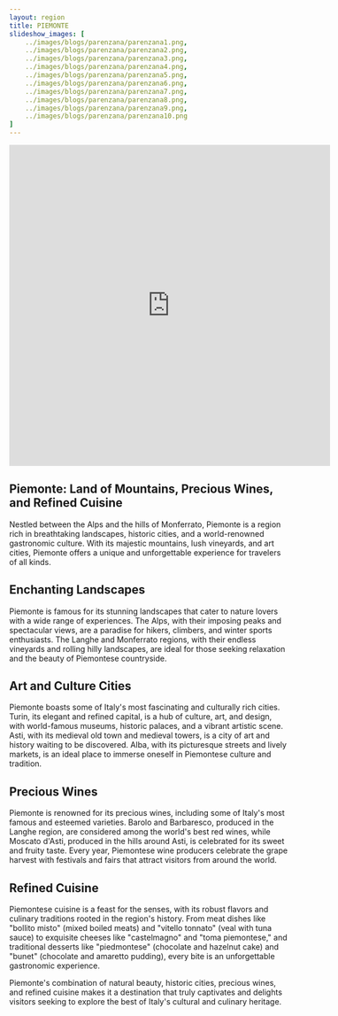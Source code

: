 ```yaml
---
layout: region
title: PIEMONTE
slideshow_images: [
    ../images/blogs/parenzana/parenzana1.png,
    ../images/blogs/parenzana/parenzana2.png,
    ../images/blogs/parenzana/parenzana3.png,
    ../images/blogs/parenzana/parenzana4.png,
    ../images/blogs/parenzana/parenzana5.png,
    ../images/blogs/parenzana/parenzana6.png,
    ../images/blogs/parenzana/parenzana7.png,
    ../images/blogs/parenzana/parenzana8.png,
    ../images/blogs/parenzana/parenzana9.png,
    ../images/blogs/parenzana/parenzana10.png
]
---
```


<div class="maps-container">
    <iframe src="https://www.komoot.com/it-it/collection/2779491/embed" width="580" height="580" frameborder="0" scrolling="no"></iframe>
</div>

## Piemonte: Land of Mountains, Precious Wines, and Refined Cuisine

Nestled between the Alps and the hills of Monferrato, Piemonte is a region rich in breathtaking landscapes, historic cities, and a world-renowned gastronomic culture. With its majestic mountains, lush vineyards, and art cities, Piemonte offers a unique and unforgettable experience for travelers of all kinds.

## Enchanting Landscapes

Piemonte is famous for its stunning landscapes that cater to nature lovers with a wide range of experiences. The Alps, with their imposing peaks and spectacular views, are a paradise for hikers, climbers, and winter sports enthusiasts. The Langhe and Monferrato regions, with their endless vineyards and rolling hilly landscapes, are ideal for those seeking relaxation and the beauty of Piemontese countryside.

## Art and Culture Cities

Piemonte boasts some of Italy's most fascinating and culturally rich cities. Turin, its elegant and refined capital, is a hub of culture, art, and design, with world-famous museums, historic palaces, and a vibrant artistic scene. Asti, with its medieval old town and medieval towers, is a city of art and history waiting to be discovered. Alba, with its picturesque streets and lively markets, is an ideal place to immerse oneself in Piemontese culture and tradition.

## Precious Wines

Piemonte is renowned for its precious wines, including some of Italy's most famous and esteemed varieties. Barolo and Barbaresco, produced in the Langhe region, are considered among the world's best red wines, while Moscato d'Asti, produced in the hills around Asti, is celebrated for its sweet and fruity taste. Every year, Piemontese wine producers celebrate the grape harvest with festivals and fairs that attract visitors from around the world.

## Refined Cuisine

Piemontese cuisine is a feast for the senses, with its robust flavors and culinary traditions rooted in the region's history. From meat dishes like "bollito misto" (mixed boiled meats) and "vitello tonnato" (veal with tuna sauce) to exquisite cheeses like "castelmagno" and "toma piemontese," and traditional desserts like "piedmontese" (chocolate and hazelnut cake) and "bunet" (chocolate and amaretto pudding), every bite is an unforgettable gastronomic experience.

Piemonte's combination of natural beauty, historic cities, precious wines, and refined cuisine makes it a destination that truly captivates and delights visitors seeking to explore the best of Italy's cultural and culinary heritage.
